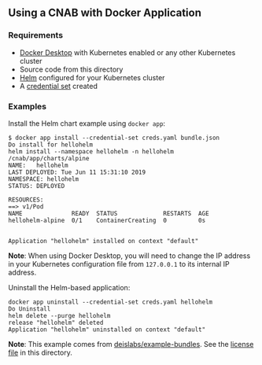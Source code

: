 ## Using a CNAB with Docker Application

### Requirements

* [Docker Desktop](https://www.docker.com/products/docker-desktop) with Kubernetes enabled or any other Kubernetes cluster
* Source code from this directory
* [Helm](https://helm.sh) configured for your Kubernetes cluster
* A [credential set](https://github.com/deislabs/cnab-spec/blob/master/802-credential-sets.md) created

### Examples

Install the Helm chart example using `docker app`:

```console
$ docker app install --credential-set creds.yaml bundle.json
Do install for hellohelm
helm install --namespace hellohelm -n hellohelm /cnab/app/charts/alpine
NAME:   hellohelm
LAST DEPLOYED: Tue Jun 11 15:31:10 2019
NAMESPACE: hellohelm
STATUS: DEPLOYED

RESOURCES:
==> v1/Pod
NAME              READY  STATUS             RESTARTS  AGE
hellohelm-alpine  0/1    ContainerCreating  0         0s


Application "hellohelm" installed on context "default"
```

**Note**: When using Docker Desktop, you will need to change the IP address in
your Kubernetes configuration file from `127.0.0.1` to its internal IP address.


Uninstall the Helm-based application:

```console
docker app uninstall --credential-set creds.yaml hellohelm
Do Uninstall
helm delete --purge hellohelm
release "hellohelm" deleted
Application "hellohelm" uninstalled on context "default"
```

**Note**: This example comes from
[deislabs/example-bundles](https://github.com/deislabs/example-bundles/tree/d1d95e25a2092ac170d9accd749dffa8babb2e05/hellohelm). See the [license file](./LICENSE) in this directory.